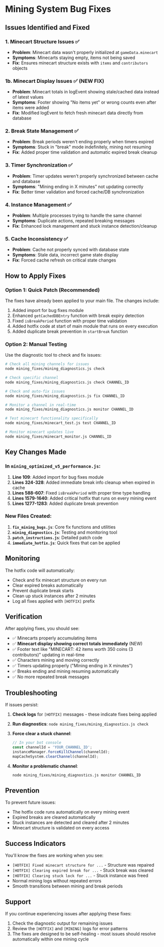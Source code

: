 # Mining System Bug Fixes

## Issues Identified and Fixed

### 1. **Minecart Structure Issues** ✅
- **Problem**: Minecart data wasn't properly initialized at `gameData.minecart`
- **Symptoms**: Minecarts staying empty, items not being saved
- **Fix**: Ensures minecart structure exists with `items` and `contributors` objects

### 1b. **Minecart Display Issues** ✅ (NEW FIX)
- **Problem**: Minecart totals in logEvent showing stale/cached data instead of latest values
- **Symptoms**: Footer showing "No items yet" or wrong counts even after items were added
- **Fix**: Modified logEvent to fetch fresh minecart data directly from database

### 2. **Break State Management** ✅
- **Problem**: Break periods weren't ending properly when timers expired
- **Symptoms**: Stuck in "break" mode indefinitely, mining not resuming
- **Fix**: Added proper time validation and automatic expired break cleanup

### 3. **Timer Synchronization** ✅
- **Problem**: Timer updates weren't properly synchronized between cache and database
- **Symptoms**: "Mining ending in X minutes" not updating correctly
- **Fix**: Better timer validation and forced cache/DB synchronization

### 4. **Instance Management** ✅
- **Problem**: Multiple processes trying to handle the same channel
- **Symptoms**: Duplicate actions, repeated breaking messages
- **Fix**: Enhanced lock management and stuck instance detection/cleanup

### 5. **Cache Inconsistency** ✅
- **Problem**: Cache not properly synced with database state
- **Symptoms**: Stale data, incorrect game state display
- **Fix**: Forced cache refresh on critical state changes

## How to Apply Fixes

### Option 1: Quick Patch (Recommended)
The fixes have already been applied to your main file. The changes include:

1. Added import for bug fixes module
2. Enhanced `getCachedDBEntry` function with break expiry detection
3. Fixed `isBreakPeriod` function with proper time validation  
4. Added hotfix code at start of main module that runs on every execution
5. Added duplicate break prevention in `startBreak` function

### Option 2: Manual Testing
Use the diagnostic tool to check and fix issues:

```bash
# Check all mining channels for issues
node mining_fixes/mining_diagnostics.js check

# Check specific channel
node mining_fixes/mining_diagnostics.js check CHANNEL_ID

# Check and auto-fix issues
node mining_fixes/mining_diagnostics.js fix CHANNEL_ID

# Monitor a channel in real-time
node mining_fixes/mining_diagnostics.js monitor CHANNEL_ID

# Test minecart functionality specifically
node mining_fixes/minecart_test.js test CHANNEL_ID

# Monitor minecart updates live
node mining_fixes/minecart_monitor.js CHANNEL_ID
```

## Key Changes Made

### In `mining_optimized_v5_performance.js`:

1. **Line 109**: Added import for bug fixes module
2. **Lines 324-328**: Added immediate break info cleanup when expired in cache
3. **Lines 588-607**: Fixed `isBreakPeriod` with proper time type handling
4. **Lines 1579-1640**: Added critical hotfix that runs on every mining event
5. **Lines 1277-1283**: Added duplicate break prevention

### New Files Created:

1. **`fix_mining_bugs.js`**: Core fix functions and utilities
2. **`mining_diagnostics.js`**: Testing and monitoring tool
3. **`patch_instructions.js`**: Detailed patch code
4. **`immediate_hotfix.js`**: Quick fixes that can be applied

## Monitoring

The hotfix code will automatically:
- Check and fix minecart structure on every run
- Clear expired breaks automatically
- Prevent duplicate break starts
- Clean up stuck instances after 2 minutes
- Log all fixes applied with `[HOTFIX]` prefix

## Verification

After applying fixes, you should see:
- ✅ Minecarts properly accumulating items
- ✅ **Minecart display showing correct totals immediately** (NEW)
- ✅ Footer text like "MINECART: 42 items worth 350 coins (3 contributors)" updating in real-time
- ✅ Characters mining and moving correctly
- ✅ Timers updating properly ("Mining ending in X minutes")
- ✅ Breaks ending and mining resuming automatically
- ✅ No more repeated break messages

## Troubleshooting

If issues persist:

1. **Check logs** for `[HOTFIX]` messages - these indicate fixes being applied
2. **Run diagnostics**: `node mining_fixes/mining_diagnostics.js check`
3. **Force clear a stuck channel**:
   ```javascript
   // In your bot console
   const channelId = 'YOUR_CHANNEL_ID';
   instanceManager.forceKillChannel(channelId);
   mapCacheSystem.clearChannel(channelId);
   ```

4. **Monitor a problematic channel**: 
   ```bash
   node mining_fixes/mining_diagnostics.js monitor CHANNEL_ID
   ```

## Prevention

To prevent future issues:
- The hotfix code runs automatically on every mining event
- Expired breaks are cleared automatically
- Stuck instances are detected and cleared after 2 minutes
- Minecart structure is validated on every access

## Success Indicators

You'll know the fixes are working when you see:
- `[HOTFIX] Fixed minecart structure for ...` - Structure was repaired
- `[HOTFIX] Clearing expired break for ...` - Stuck break was cleared
- `[HOTFIX] Clearing stuck lock for ...` - Stuck instance was freed
- Normal mining logs without repeated errors
- Smooth transitions between mining and break periods

## Support

If you continue experiencing issues after applying these fixes:
1. Check the diagnostic output for remaining issues
2. Review the `[HOTFIX]` and `[MINING]` logs for error patterns
3. The fixes are designed to be self-healing - most issues should resolve automatically within one mining cycle

